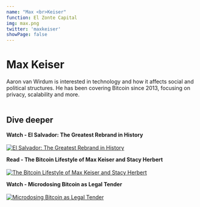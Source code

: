 ```yaml
---
name: "Max <br>Keiser"
function: El Zonte Capital
img: max.png
twitter: 'maxkeiser'
showPage: false
---
```


# Max Keiser
 
Aaron van Wirdum is interested in technology and how it affects social and political structures. He has been covering Bitcoin since 2013, focusing on privacy, scalability and more.
<br><br>

## Dive deeper


<div class="grid grid-cols-1 md:grid-cols-2 gap-5">
<div class="p-3 my-2">

**Watch - El Salvador: The Greatest Rebrand in History** <br><br>
[ ![El Salvador: The Greatest Rebrand in History](/2022/content/max_rebrand.png)](https://www.youtube.com/watch?v=KZqP90Eb6tE/)
</div>

<div class="p-3 my-2">

**Read - The Bitcoin Lifestyle of Max Keiser and Stacy Herbert** <br><br>
[ ![The Bitcoin Lifestyle of Max Keiser and Stacy Herbert](/2022/content/stacy_bm.png)](https://bitcoinmagazine.com/culture/max-keiser-stacy-herbert-bitcoin-lifestyle/)
</div>

<div class="p-3 my-2">

**Watch - Microdosing Bitcoin as Legal Tender** <br><br>
[ ![Microdosing Bitcoin as Legal Tender](/2022/content/orangepill.png)](https://www.youtube.com/watch?v=JV3M-2pkYBw/)
</div>

</div>

<br>




